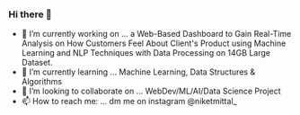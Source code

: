 ### Hi there 👋

<!--
**niketmittal/niketmittal** is a ✨ _special_ ✨ repository because its `README.md` (this file) appears on your GitHub profile. -->

- 🔭 I’m currently working on ... a Web-Based Dashboard to Gain Real-Time Analysis on How Customers Feel About Client's Product using Machine Learning and NLP Techniques with Data                                    Processing on 14GB Large Dataset.
- 🌱 I’m currently learning ... Machine Learning, Data Structures & Algorithms 
- 👯 I’m looking to collaborate on ... WebDev/ML/AI/Data Science Project
- 📫 How to reach me: ... dm me on instagram @niketmittal_

